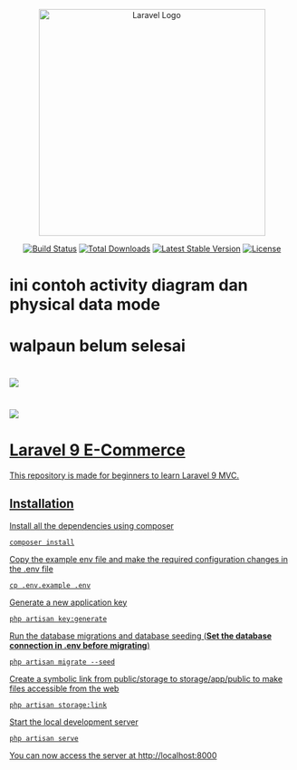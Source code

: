 <p align="center"><a href="https://www.google.com/url?sa=i&url=https%3A%2F%2Fwww.jetphotos.com%2Fphoto%2F8862664&psig=AOvVaw0WcznKJhHqRGxzRj-zQKBl&ust=1695492064686000&source=images&cd=vfe&opi=89978449&ved=0CBAQjRxqFwoTCNCNzaPmvoEDFQAAAAAdAAAAABAE" target="_blank"><img src="https://raw.githubusercontent.com/laravel/art/master/logo-lockup/5%20SVG/2%20CMYK/1%20Full%20Color/laravel-logolockup-cmyk-red.svg" width="400" alt="Laravel Logo"></a></p>

<p align="center">
<a href="https://github.com/laravel/framework/actions"><img src="https://github.com/laravel/framework/workflows/tests/badge.svg" alt="Build Status"></a>
<a href="https://packagist.org/packages/laravel/framework"><img src="https://img.shields.io/packagist/dt/laravel/framework" alt="Total Downloads"></a>
<a href="https://packagist.org/packages/laravel/framework"><img src="https://img.shields.io/packagist/v/laravel/framework" alt="Latest Stable Version"></a>
<a href="https://packagist.org/packages/laravel/framework"><img src="https://img.shields.io/packagist/l/laravel/framework" alt="License"></a>
</p>
<h1>ini contoh activity diagram dan  physical data mode</h1>
<h1>walpaun belum selesai</h1>
<h1><a href="https://drive.google.com/file/d/1JCcxPo-4SEOS1MSPmqgnXoAZpHv1OvwQ/view?usp=sharing"><img src="https://drive.google.com/file/d/1JCcxPo-4SEOS1MSPmqgnXoAZpHv1OvwQ/view?usp=sharing"></a>
</h1>
<h1><a href="https://drive.google.com/file/d/1iNCACOKJGb3KUVRtjSolU_WxtZgQ7Tkq/view?usp=sharing"><img src="https://drive.google.com/file/d/1iNCACOKJGb3KUVRtjSolU_WxtZgQ7Tkq/view?usp=sharing"></h1>


# Laravel 9 E-Commerce

This repository is made for beginners to learn Laravel 9 MVC.

## Installation

Install all the dependencies using composer

    composer install

Copy the example env file and make the required configuration changes in the .env file

    cp .env.example .env

Generate a new application key

    php artisan key:generate

Run the database migrations and database seeding (**Set the database connection in .env before migrating**)

    php artisan migrate --seed
    
Create a symbolic link from public/storage to storage/app/public to make files accessible from the web

    php artisan storage:link

Start the local development server

    php artisan serve

You can now access the server at http://localhost:8000
